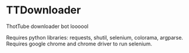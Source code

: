 # TTDownloader
ThotTube downloader bot loooool 

Requires python libraries: requests, shutil, selenium, colorama, argparse.
Requires google chrome and chrome driver to run selenium.
